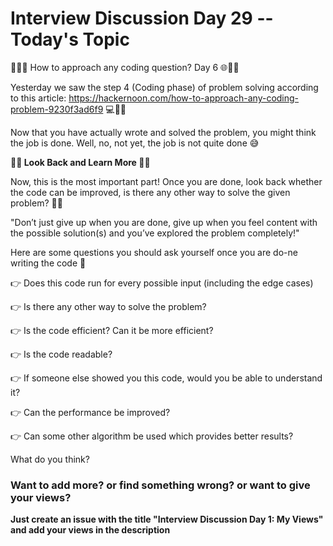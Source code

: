 # Interview Discussion Day 29 -- Today's Topic

👨‍💻🌐 How to approach any coding question? Day 6 🌐👨‍💻

Yesterday we saw the step 4 (Coding phase) of problem solving according to this article: https://hackernoon.com/how-to-approach-any-coding-problem-9230f3ad6f9 💻👨‍💻

Now that you have actually wrote and solved the problem, you might think the job is done. Well, no, not yet, the job is not quite done 😅

**🧐📖 Look Back and Learn More 📖🧐**

Now, this is the most important part! Once you are done, look back whether the code can be improved, is there any other way to solve the given problem? 🤔💭

"Don’t just give up when you are done, give up when you feel content with the possible solution(s) and you’ve explored the problem completely!"

Here are some questions you should ask yourself once you are do-ne writing the code 🤩

👉 Does this code run for every possible input (including the edge cases)

👉 Is there any other way to solve the problem?

👉 Is the code efficient? Can it be more efficient?

👉 Is the code readable?

👉 If someone else showed you this code, would you be able to understand it?

👉 Can the performance be improved?

👉 Can some other algorithm be used which provides better results?

What do you think?


### Want to add more? or find something wrong? or want to give your views? 

**Just create an issue with the title "Interview Discussion Day 1: My Views" and add your views in the description**
